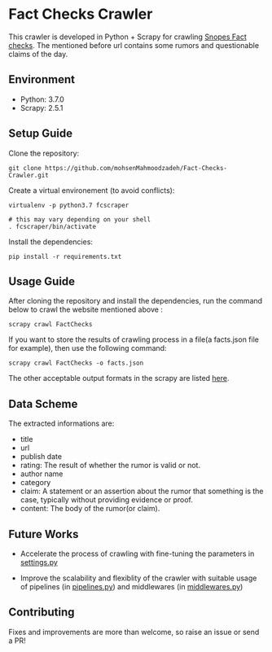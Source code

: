 # Fact Checks Crawler
This crawler is developed in Python + Scrapy for crawling [Snopes Fact checks](https://www.snopes.com/fact-check/). The mentioned before url contains some rumors and questionable claims of the day. 

## Environment
- Python: 3.7.0
- Scrapy: 2.5.1

## Setup Guide
Clone the repository:
```
git clone https://github.com/mohsenMahmoodzadeh/Fact-Checks-Crawler.git
```

Create a virtual environement (to avoid conflicts):
```
virtualenv -p python3.7 fcscraper

# this may vary depending on your shell
. fcscraper/bin/activate 
```

Install the dependencies:
```
pip install -r requirements.txt
```

## Usage Guide
After cloning the repository and install the dependencies, run the command below to crawl the website mentioned above :
```
scrapy crawl FactChecks
```
If you want to store the results of crawling process in a file(a facts.json file for example), then use the following command:
```
scrapy crawl FactChecks -o facts.json
```
The other acceptable output formats in the scrapy are listed [here](https://docs.scrapy.org/en/latest/topics/feed-exports.html).

## Data Scheme
The extracted informations are:
- title
- url
- publish date
- rating: The result of whether the rumor is valid or not.
- author name
- category
- claim: A statement or an assertion about the rumor that something is the case, typically without providing evidence or proof.
- content: The body of the rumor(or claim).

## Future Works

- Accelerate the process of crawling with fine-tuning the parameters in [settings.py](https://github.com/mohsenMahmoodzadeh/Fact-Checks-Crawler/blob/master/snopes/snopes/settings.py)

- Improve the scalability and flexiblity of the crawler with suitable usage of pipelines (in [pipelines.py](https://github.com/mohsenMahmoodzadeh/Fact-Checks-Crawler/blob/master/snopes/snopes/pipelines.py)) and middlewares (in [middlewares.py](https://github.com/mohsenMahmoodzadeh/Fact-Checks-Crawler/blob/master/snopes/snopes/middlewares.py))

## Contributing
Fixes and improvements are more than welcome, so raise an issue or send a PR!